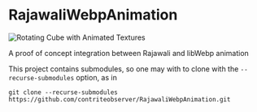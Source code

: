 # RajawaliWebpAnimation
![Rotating Cube with Animated Textures](https://github.com/contriteobserver/RajawaliWebpAnimation/tree/master/images/RotatingCube.gif "Rotating Cube with Animated Textures")

A proof of concept integration between Rajawali and libWebp animation

This project contains submodules, so one may with to clone with the `--recurse-submodules` option, as in
```
git clone --recurse-submodules https://github.com/contriteobserver/RajawaliWebpAnimation.git
```
